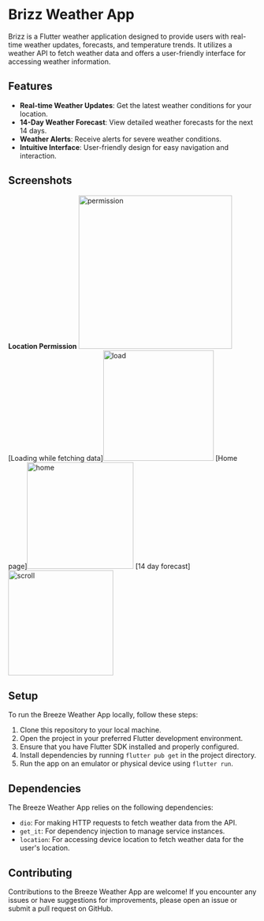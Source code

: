 # Brizz Weather App

Brizz is a Flutter weather application designed to provide users with real-time weather updates, forecasts, and temperature trends. It utilizes a weather API to fetch weather data and offers a user-friendly interface for accessing weather information.

## Features

- **Real-time Weather Updates**: Get the latest weather conditions for your location.
- **14-Day Weather Forecast**: View detailed weather forecasts for the next 14 days.
- **Weather Alerts**: Receive alerts for severe weather conditions.
- **Intuitive Interface**: User-friendly design for easy navigation and interaction.

## Screenshots

**Location Permission** <img width="311" alt="permission" src="https://github.com/Jeremy-Gitau/briz/assets/56400436/c3ed8b28-4db5-4437-89ca-39bed0d7f7bd">
[Loading while fetching data]<img width="224" alt="load" src="https://github.com/Jeremy-Gitau/briz/assets/56400436/fb833bd1-c7a1-4a51-9441-d1b984c06dfd">
[Home page]<img width="216" alt="home" src="https://github.com/Jeremy-Gitau/briz/assets/56400436/7cf1dca0-0a23-46fb-8b50-f2aa718fbc80">
[14 day forecast]<img width="213" alt="scroll" src="https://github.com/Jeremy-Gitau/briz/assets/56400436/902f75de-a51b-451f-9139-edb4981bfe43">


## Setup

To run the Breeze Weather App locally, follow these steps:

1. Clone this repository to your local machine.
2. Open the project in your preferred Flutter development environment.
3. Ensure that you have Flutter SDK installed and properly configured.
4. Install dependencies by running `flutter pub get` in the project directory.
5. Run the app on an emulator or physical device using `flutter run`.

## Dependencies

The Breeze Weather App relies on the following dependencies:

- `dio`: For making HTTP requests to fetch weather data from the API.
- `get_it`: For dependency injection to manage service instances.
- `location`: For accessing device location to fetch weather data for the user's location.

## Contributing

Contributions to the Breeze Weather App are welcome! If you encounter any issues or have suggestions for improvements, please open an issue or submit a pull request on GitHub.

